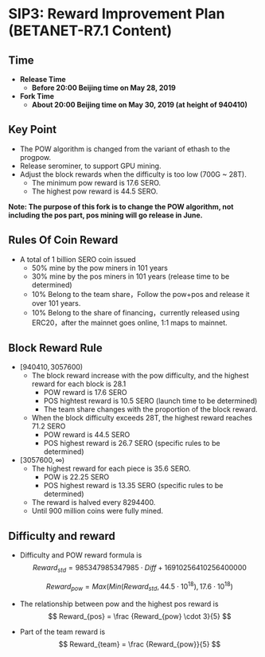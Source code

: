 # SIP3: Reward Improvement Plan (BETANET-R7.1 Content)



## Time

- **Release Time**
  - **Before 20:00 Beijing time on May 28, 2019**
- **Fork Time**
  - **About 20:00 Beijing time on May 30, 2019 (at height of 940410)**



## Key Point

- The POW algorithm is changed from the variant of ethash to the progpow.
- Release serominer, to support GPU mining.
- Adjust the block rewards when the difficulty is too low (700G ~ 28T).
  - The minimum pow reward is 17.6 SERO.
  - The highest pow reward is 44.5 SERO.



**Note: The purpose of this fork is to change the POW algorithm, not including the pos part, pos mining will go release in June.**



## Rules Of Coin Reward

- A total of 1 billion SERO coin issued
  - 50% mine by the pow miners in 101 years
  - 30% mine by the pos miners in 101 years (release time to be determined)
  - 10% Belong to the team share，Follow the pow+pos and release it over 101 years.
  - 10% Belong to the share of financing，currently released using ERC20，after the mainnet goes online, 1:1 maps to mainnet.



## Block Reward Rule

- $[940410, 3057600)$ 
  - The block reward increase with the pow difficulty, and the highest reward for each block is 28.1
    - POW reward is 17.6 SERO
    - POS hightest reward is 10.5 SERO  (launch time to be determined)
    - The team share changes with the proportion of the block reward.
  - When the block difficulty exceeds 28T, the highest reward reaches 71.2 SERO
    - POW reward is 44.5 SERO
    - POS highest reward is 26.7 SERO  (specific rules to be determined)
- $[3057600,\infty)$
  - The highest reward for each piece is 35.6 SERO.
    - POW is 22.25 SERO
    - POS highest reward is 13.35 SERO  (specific rules to be determined)
  - The reward is halved every 8294400.
  - Until 900 million coins were fully mined.



## Difficulty and reward

- Difficulty and POW reward formula is
  $$
  Reward_{std}=985347985347985 \cdot Diff + 16910256410256400000
  $$

  $$
  Reward_{pow}=Max(Min(Reward_{std},44.5 \cdot 10^{18}),17.6 \cdot 10^{18})
  $$

  

- The relationship between pow and the highest pos reward is
  $$
  Reward_{pos} = \frac {Reward_{pow} \cdot 3}{5}
  $$

  

- Part of the team reward is
  $$
  Reward_{team} = \frac {Reward_{pow}}{5}
  $$